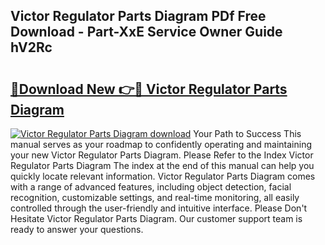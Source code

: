 ## Victor Regulator Parts Diagram PDf Free Download - Part-XxE Service Owner Guide hV2Rc

# <h2><a href="http://dfru92.blite.top/?on=Victor+Regulator+Parts+Diagram">🔗Download New 👉🔴 Victor Regulator Parts Diagram</a></h2>

[![Victor Regulator Parts Diagram download](https://i.imgur.com/lujVjoI.png)](http://dfru92.blite.top/?on=Victor+Regulator+Parts+Diagram)
Your Path to Success This manual serves as your roadmap to confidently operating and maintaining your new Victor Regulator Parts Diagram. Please Refer to the Index Victor Regulator Parts Diagram The index at the end of this manual can help you quickly locate relevant information. Victor Regulator Parts Diagram comes with a range of advanced features, including object detection, facial recognition, customizable settings, and real-time monitoring, all easily controlled through the user-friendly and intuitive interface. Please Don't Hesitate Victor Regulator Parts Diagram. Our customer support team is ready to answer your questions.
